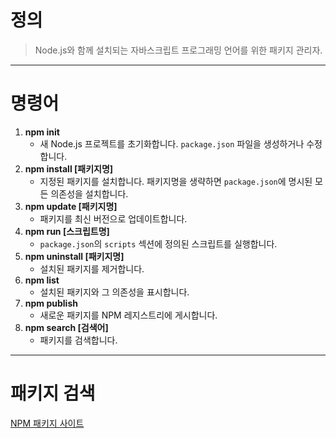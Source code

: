 # 정의

> Node.js와 함께 설치되는 자바스크립트 프로그래밍 언어를 위한 패키지 관리자.

---
# 명령어

1. **npm init**
    - 새 Node.js 프로젝트를 초기화합니다. `package.json` 파일을 생성하거나 수정합니다.
2. **npm install [패키지명]**
     - 지정된 패키지를 설치합니다. 패키지명을 생략하면 `package.json`에 명시된 모든 의존성을 설치합니다.
3. **npm update [패키지명]**
     - 패키지를 최신 버전으로 업데이트합니다.
4. **npm run [스크립트명]**
     - `package.json`의 `scripts` 섹션에 정의된 스크립트를 실행합니다.
5. **npm uninstall [패키지명]**
     - 설치된 패키지를 제거합니다.
6. **npm list**
     - 설치된 패키지와 그 의존성을 표시합니다.
7. **npm publish**
     - 새로운 패키지를 NPM 레지스트리에 게시합니다.
8. **npm search [검색어]**
     - 패키지를 검색합니다.

---
# 패키지 검색

[NPM 패키지 사이트](https://www.npmjs.com/)